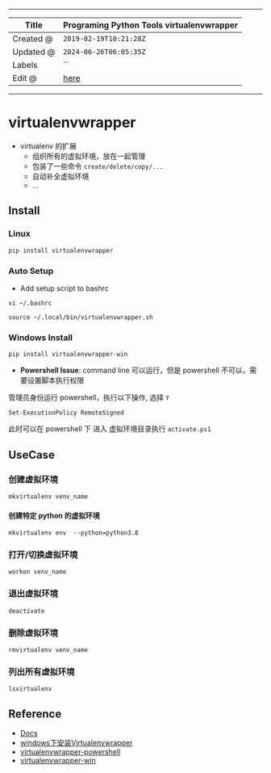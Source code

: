 -----

| Title     | Programing Python Tools virtualenvwrapper            |
| --------- | ---------------------------------------------------- |
| Created @ | `2019-02-19T10:21:28Z`                               |
| Updated @ | `2024-06-26T06:05:35Z`                               |
| Labels    | \`\`                                                 |
| Edit @    | [here](https://github.com/junxnone/xwiki/issues/175) |

-----

# virtualenvwrapper

  - virtualenv 的扩展
      - 组织所有的虚拟环境，放在一起管理
      - 包装了一些命令 `create/delete/copy/...`
      - 自动补全虚拟环境
      - ...

## Install

### Linux

    pip install virtualenvwrapper

### Auto Setup

  - Add setup script to bashrc

<!-- end list -->

    vi ~/.bashrc

    source ~/.local/bin/virtualenvwrapper.sh

### Windows Install

    pip install virtualenvwrapper-win

  - **Powershell Issue**: command line 可以运行，但是 powershell 不可以，需要设置脚本执行权限

管理员身份运行 powershell，执行以下操作, 选择 `Y`

    Set-ExecutionPolicy RemoteSigned

此时可以在 powershell 下 进入 虚拟环境目录执行 `activate.ps1`

## UseCase

### 创建虚拟环境

    mkvirtualenv venv_name

#### 创建特定 python 的虚拟环境

    mkvirtualenv env  --python=python3.8

### 打开/切换虚拟环境

    workon venv_name

### 退出虚拟环境

    deactivate

### 删除虚拟环境

    rmvirtualenv venv_name

### 列出所有虚拟环境

    lsvirtualenv

## Reference

  - [Docs](https://virtualenvwrapper.readthedocs.io/en/latest/index.html)
  - [windows下安装Virtualenvwrapper](https://blog.csdn.net/a549416598/article/details/80881235)
  - [virtualenvwrapper-powershell](https://github.com/regisf/virtualenvwrapper-powershell)
  - [virtualenvwrapper-win](https://pypi.org/project/virtualenvwrapper-win/)
